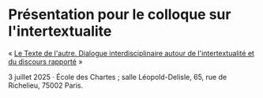 # Présentation pour le colloque sur l'intertextualite 

« <a href="https://www.fabula.org/actualites/122618/le-texte-de-l-autre-dialogue-interdisciplinaire-autour-de-l-intertextualite-et-du-discours-rapporte.html">Le Texte de l'autre. Dialogue interdisciplinaire autour de l'intertextualité et du discours rapporté</a> »

3 juillet 2025 · École des Chartes ; salle Léopold-Delisle, 65, rue de Richelieu, 75002 Paris.